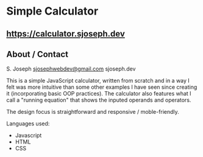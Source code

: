 # Simple Calculator
## https://calculator.sjoseph.dev

## About / Contact
S. Joseph
sjosephwebdev@gmail.com
sjoseph.dev

This is a simple JavaScript calculator, written from scratch and in a way I felt was more intuitive than some other examples I have seen since creating it (incorporating basic OOP practices). The calculator also features what I call a "running equation" that shows the inputed operands and operators. 

The design focus is straightforward and responsive / moble-friendly. 

Languages used:
- Javascript
- HTML
- CSS
